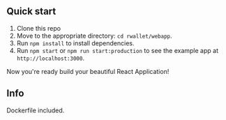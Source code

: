 ## Quick start

1. Clone this repo 
2. Move to the appropriate directory: `cd rwallet/webapp`.<br />
3. Run `npm install` to install dependencies.<br />
4. Run `npm start` or `npm run start:production` to see the example app at `http://localhost:3000`.

Now you're ready build your beautiful React Application!


## Info

Dockerfile included.